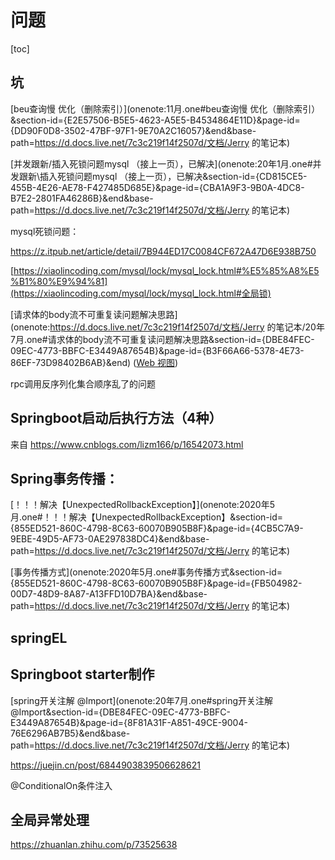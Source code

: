 # 问题

[toc]

## 坑

[beu查询慢 优化（删除索引）](onenote:11月.one#beu查询慢 优化（删除索引）&section-id={E2E57506-B5E5-4623-A5E5-B4534864E11D}&page-id={DD90F0D8-3502-47BF-97F1-9E70A2C16057}&end&base-path=https://d.docs.live.net/7c3c219f14f2507d/文档/Jerry 的笔记本)

 

[并发跟新/插入死锁问题mysql （接上一页），已解决](onenote:20年1月.one#并发跟新\插入死锁问题mysql （接上一页），已解决&section-id={CD815CE5-455B-4E26-AE78-F427485D685E}&page-id={CBA1A9F3-9B0A-4DC8-B7E2-2801FA46286B}&end&base-path=https://d.docs.live.net/7c3c219f14f2507d/文档/Jerry 的笔记本)

 

mysql死锁问题：

https://z.itpub.net/article/detail/7B944ED17C0084CF672A47D6E938B750

[https://xiaolincoding.com/mysql/lock/mysql_lock.html#%E5%85%A8%E5%B1%80%E9%94%81](https://xiaolincoding.com/mysql/lock/mysql_lock.html#全局锁)

 

[请求体的body流不可重复读问题解决思路](onenote:https://d.docs.live.net/7c3c219f14f2507d/文档/Jerry 的笔记本/20年7月.one#请求体的body流不可重复读问题解决思路&section-id={DBE84FEC-09EC-4773-BBFC-E3449A87654B}&page-id={B3F66A66-5378-4E73-86EF-73D98402B6AB}&end) ([Web 视图](https://onedrive.live.com/view.aspx?resid=7C3C219F14F2507D!296&id=documents&wd=target(20年7月.one|DBE84FEC-09EC-4773-BBFC-E3449A87654B%2F请求体的body流不可重复读问题解决思路|B3F66A66-5378-4E73-86EF-73D98402B6AB%2F)))



rpc调用反序列化集合顺序乱了的问题



## Springboot启动后执行方法（4种）

来自 <https://www.cnblogs.com/lizm166/p/16542073.html> 

 

## Spring事务传播：

[！！！解决【UnexpectedRollbackException】](onenote:2020年5月.one#！！！解决【UnexpectedRollbackException】&section-id={855ED521-860C-4798-8C63-60070B905B8F}&page-id={4CB5C7A9-9EBE-49D5-AF73-0AE297838DC4}&end&base-path=https://d.docs.live.net/7c3c219f14f2507d/文档/Jerry 的笔记本)

[事务传播方式](onenote:2020年5月.one#事务传播方式&section-id={855ED521-860C-4798-8C63-60070B905B8F}&page-id={FB504982-00D7-48D9-8A87-A13FFD10D7BA}&end&base-path=https://d.docs.live.net/7c3c219f14f2507d/文档/Jerry 的笔记本)

 

## springEL

 

 

## Springboot starter制作

[spring开关注解 @Import](onenote:20年7月.one#spring开关注解  @Import&section-id={DBE84FEC-09EC-4773-BBFC-E3449A87654B}&page-id={8F81A31F-A851-49CE-9004-76E6296AB7B5}&end&base-path=https://d.docs.live.net/7c3c219f14f2507d/文档/Jerry 的笔记本)

https://juejin.cn/post/6844903839506628621

@ConditionalOn条件注入





## 全局异常处理

https://zhuanlan.zhihu.com/p/73525638